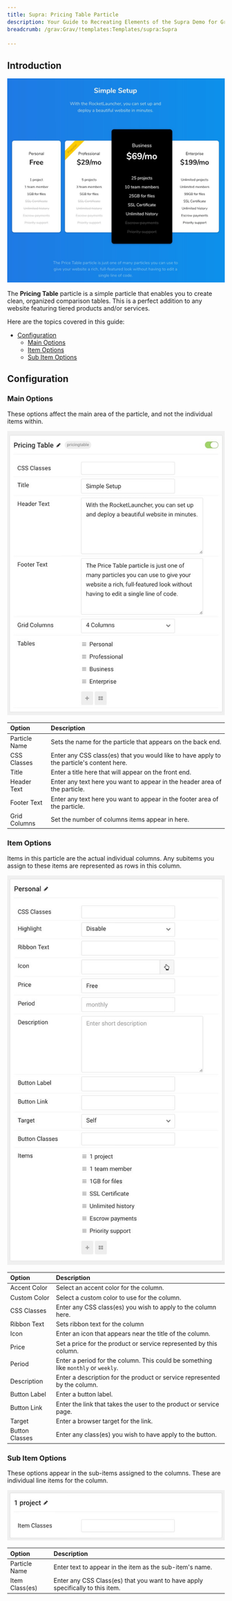 ```yaml
---
title: Supra: Pricing Table Particle
description: Your Guide to Recreating Elements of the Supra Demo for Grav
breadcrumb: /grav:Grav/!templates:Templates/supra:Supra

---
```


## Introduction

![](assets/particle_pricing1.jpeg)

The **Pricing Table** particle is a simple particle that enables you to create clean, organized comparison tables. This is a perfect addition to any website featuring tiered products and/or services.

Here are the topics covered in this guide:

* [Configuration](#configuration)
    - [Main Options](#main-options)
    - [Item Options](#item-options)
    - [Sub Item Options](#sub-item-options)

## Configuration

### Main Options 

These options affect the main area of the particle, and not the individual items within.

![](assets/particle_pricing2.jpeg)

| Option        | Description                                                                               |
| :-----        | :-----                                                                                    |
| Particle Name | Sets the name for the particle that appears on the back end.                              |
| CSS Classes   | Enter any CSS class(es) that you would like to have apply to the particle's content here. |
| Title         | Enter a title here that will appear on the front end.                                     |
| Header Text   | Enter any text here you want to appear in the header area of the particle.                |
| Footer Text   | Enter any text here you want to appear in the footer area of the particle.                |
| Grid Columns  | Set the number of columns items appear in here.                                           |


### Item Options

Items in this particle are the actual individual columns. Any subitems you assign to these items are represented as rows in this column.

![](assets/particle_pricing3.jpeg)

| Option         | Description                                                                        |
| :-----         | :-----                                                                             |
| Accent Color   | Select an accent color for the column.                                             |
| Custom Color   | Select a custom color to use for the column.                                       |
| CSS Classes    | Enter any CSS class(es) you wish to apply to the column here.                      |
| Ribbon Text    | Sets ribbon text for the column                                                    |
| Icon           | Enter an icon that appears near the title of the column.                           |
| Price          | Set a price for the product or service represented by this column.                 |
| Period         | Enter a period for the column. This could be something like `monthly` or `weekly`. |
| Description    | Enter a description for the product or service represented by the column.          |
| Button Label   | Enter a button label.                                                              |
| Button Link    | Enter the link that takes the user to the product or service page.                 |
| Target         | Enter a browser target for the link.                                               |
| Button Classes | Enter any class(es) you wish to have apply to the button.                          |

### Sub Item Options

These options appear in the sub-items assigned to the columns. These are individual line items for the column.

![](assets/particle_pricing4.jpeg)

| Option         | Description                                                                    |
| :-----         | :-----                                                                         |
| Particle Name  | Enter text to appear in the item as the sub-item's name.                           |
| Item Class(es) | Enter any CSS Class(es) that you want to have apply specifically to this item. |
